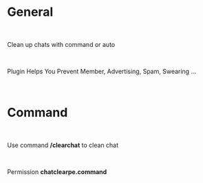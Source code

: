 # General

<br>

Clean up chats with command or auto

<br>

Plugin Helps You Prevent Member, Advertising, Spam, Swearing ...

<br>

# Command

<br>

Use command **/clearchat** to clean chat

<br>

Permission **chatclearpe.command**
